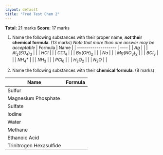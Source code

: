 ```yaml
---
layout: default
title: "Fred Test Chem 2"
---
```


**Total:** 21 marks
**Score:** 17 marks

1. Name the following substances with their proper name, ***not* their chemical formula**. (13 marks)
*Note that more than one answer may be acceptable*
| Formula              | Name |
| -------------------- | ---- |
| $Ag$                 |      |
| $Al_{2}(SO_{4})_{3}$ |      |
| $HCl$                |      |
| $CCl_4$              |      |
| $Ba(OH)_{2}$         |      |
| $Na$                 |      |
| $Mg(NO_{3})_{2}$     |      |
| $BCl_{3}$            |      |
| $NH_{4}^+$           |      |
| $NH_{3}$             |      |
| $PCl_{6}$            |      |
| $H_{2}O_{2}$         |      |
| $N_{2}O$                     |      |

2. Name the following substances with their **chemical formula**. (8 marks)

| Name                    | Formula |
| ----------------------- | ------- |
| Sulfur                  |         |
| Magnesium Phosphate     |         |
| Sulfate                 |         |
| Iodine                  |         |
| Water                   |         |
| Methane                 |         |
| Ethanoic Acid           |         |
| Trinitrogen Hexasulfide |         |

